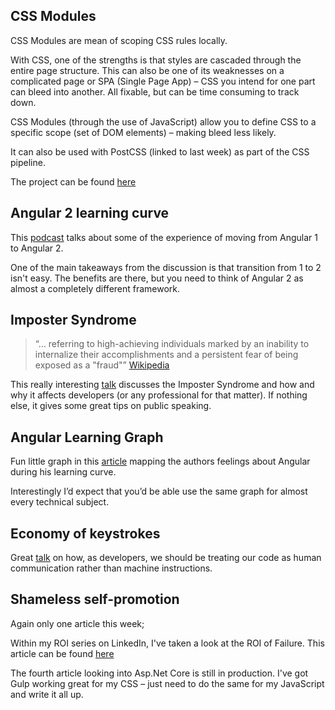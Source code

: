 ## CSS Modules
CSS Modules are mean of scoping CSS rules locally.

With CSS, one of the strengths is that styles are cascaded through the entire page structure.  This can also be one of its weaknesses on a complicated page or SPA (Single Page App) – CSS you intend for one part can bleed into another.  All fixable, but can be time consuming to track down.

CSS Modules (through the use of JavaScript) allow you to define CSS to a specific scope (set of DOM elements) – making bleed less likely.

It can also be used with PostCSS (linked to last week) as part of the CSS pipeline.

The project can be found [here](https://github.com/css-modules)

## Angular 2 learning curve
This [podcast](https://devchat.tv/adventures-in-angular/085-aia-looking-at-angular-2-with-ben-nadel) talks about some of the experience of moving from Angular 1 to Angular 2.

One of the main takeaways from the discussion is that transition from 1 to 2 isn't easy.  The benefits are there, but you need to think of Angular 2 as almost a completely different framework.

## Imposter Syndrome
> “… referring to high-achieving individuals marked by an inability to internalize their accomplishments and a persistent fear of being exposed as a "fraud"” [Wikipedia](https://en.wikipedia.org/wiki/Impostor_syndrome)

This really interesting [talk](http://www.infoq.com/presentations/impostor-syndrome) discusses the Imposter Syndrome and how and why it affects developers (or any professional for that matter).  If nothing else, it gives some great tips on public speaking.

## Angular Learning Graph
Fun little graph in this [article](http://www.bennadel.com/blog/2439-my-experience-with-angularjs---the-super-heroic-javascript-mvw-framework.htm) mapping the authors feelings about Angular during his learning curve.

Interestingly I’d expect that you’d be able use the same graph for almost every technical subject.

## Economy of keystrokes
Great [talk](https://www.youtube.com/watch?v=C_yj4k4QZVI) on how, as developers, we should be treating our code as human communication rather than machine instructions.

## Shameless self-promotion
Again only one article this week;

Within my ROI series on LinkedIn, I've taken a look at the ROI of Failure.  This article can be found [here](/blog/roi-of-failure)

The fourth article looking into Asp.Net Core is still in production.  I've got Gulp working great for my CSS – just need to do the same for my JavaScript and write it all up.
